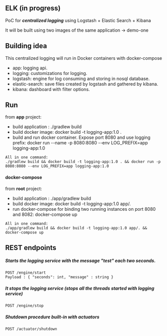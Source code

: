 ## ELK (in progress)

PoC for **_centralized logging_** using Logstash + Elastic Search + Kibana 

It will be built using two images of the same application -> demo-one

## Building idea
This centralized logging will run in Docker containers with docker-compose

- app: logging api.
- logging: customizations for logging.
- logstash: engine for log consuming and storing in nosql database.
- elastic-search: save files created by logstash and gathered by kibana.
- kibana: dashboard with filter options.

## Run
from **app** project:
- build application : ./gradlew build
- build docker image: docker build -t logging-app:1.0 .
- build and run docker container. Expose port 8080 and use logging prefix: docker run --name -p 8080:8080 --env LOG_PREFIX=app logging-app:1.0 

``` 
All in one command: 
./gradlew build && docker build -t logging-app:1.0 . && docker run -p 8080:8080 --env LOG_PREFIX=app logging-app:1.0
```
#### docker-compose
from **root** project:
- build application : ./app/gradlew build
- build docker image: docker build -t logging-app:1.0 app/.
- run docker-compose for binding two running instances on port 8080 and 8082: docker-compose up
``` 
All in one command: 
./app/gradlew build && docker build -t logging-app:1.0 app/. && docker-compose up
```

## REST endpoints

##### Starts the logging service with the message "test" each two seconds.
```
POST /engine/start
Payload : { "seconds": int, "message" : string }  
```

##### It stops the logging service (stops all the threads started with logging service)
```
POST /engine/stop
```

##### Shutdown procedure built-in with actuators
```
POST /actuator/shutdown
```
